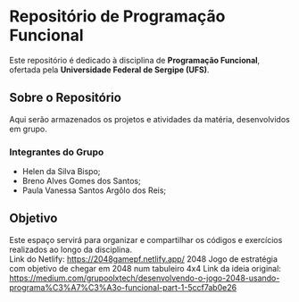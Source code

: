 # Repositório de Programação Funcional  

Este repositório é dedicado à disciplina de **Programação Funcional**, ofertada pela **Universidade Federal de Sergipe (UFS)**.  

## Sobre o Repositório  
Aqui serão armazenados os projetos e atividades da matéria, desenvolvidos em grupo.

### Integrantes do Grupo  
- Helen da Silva Bispo;
- Breno Alves Gomes dos Santos;
- Paula Vanessa Santos Argôlo dos Reis;

## Objetivo  
Este espaço servirá para organizar e compartilhar os códigos e exercícios realizados ao longo da disciplina.  
Link do Netlify: https://2048gamepf.netlify.app/
2048 Jogo de estratégia com objetivo de chegar em 2048 num tabuleiro 4x4
Link da ideia original: https://medium.com/grupoolxtech/desenvolvendo-o-jogo-2048-usando-programa%C3%A7%C3%A3o-funcional-part-1-5ccf7ab0e26 
